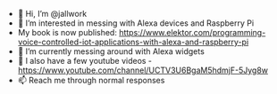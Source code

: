 - 👋 Hi, I’m @jallwork
- 👀 I’m interested in messing with Alexa devices and Raspberry Pi
- My book is now published: https://www.elektor.com/programming-voice-controlled-iot-applications-with-alexa-and-raspberry-pi
- 🌱 I’m currently messing around with Alexa widgets
- 💞️ I also have a few youtube videos - https://www.youtube.com/channel/UCTV3U6BgaM5hdmjF-5Jyg8w
- 📫 Reach me through normal responses

<!---
jallwork/jallwork is a ✨ special ✨ repository because its `README.md` (this file) appears on your GitHub profile.
You can click the Preview link to take a look at your changes.
--->
